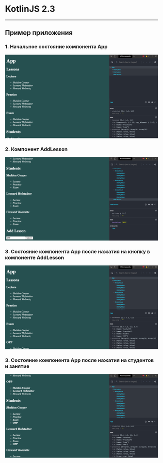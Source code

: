 # KotlinJS 2.3
---
Пример приложения
-----------------------------------
### 1. Начальное состояние компонента App 
![1](./screenshots/1.png)
### 2. Компонент AddLesson
![2](./screenshots/2.png)
### 3. Состояние компонента App после нажатия на кнопку в компоненте AddLesson 
![3](./screenshots/3.png)
### 3. Состояние компонента App после нажатия на студентов и занятие
![3](./screenshots/4.png)